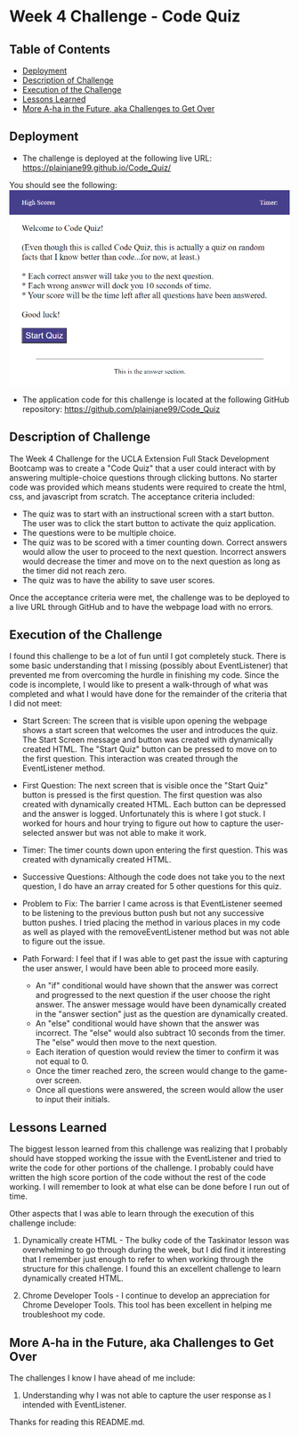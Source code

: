 # Week 4 Challenge - Code Quiz

## Table of Contents

* [Deployment](#deploy)
* [Description of Challenge](#description)
* [Execution of the Challenge](#execution)
* [Lessons Learned](#lessons)
* [More A-ha in the Future, aka Challenges to Get Over](#challenges)

## Deployment <a name="deploy"></a>

* The challenge is deployed at the following live URL:
https://plainjane99.github.io/Code_Quiz/

You should see the following:
![Screenshot](./assets/images/Code_Quiz_Snip.png)

* The application code for this challenge is located at the following GitHub repository:
https://github.com/plainjane99/Code_Quiz


## Description of Challenge <a name="description"></a>

The Week 4 Challenge for the UCLA Extension Full Stack Development Bootcamp was to create a "Code Quiz" that a user could interact with by answering multiple-choice questions through clicking buttons.  No starter code was provided which means students were required to create the html, css, and javascript from scratch. The acceptance criteria included:  
* The quiz was to start with an instructional screen with a start button.  The user was to click the start button to activate the quiz application.
* The questions were to be multiple choice.
* The quiz was to be scored with a timer counting down.  Correct answers would allow the user to proceed to the next question.  Incorrect answers would decrease the timer and move on to the next question as long as the timer did not reach zero.
* The quiz was to have the ability to save user scores.

Once the acceptance criteria were met, the challenge was to be deployed to a live URL through GitHub and to have the webpage load with no errors.  

## Execution of the Challenge <a name="execution"></a>

I found this challenge to be a lot of fun until I got completely stuck.  There is some basic understanding that I missing (possibly about EventListener) that prevented me from overcoming the hurdle in finishing my code.  Since the code is incomplete, I would like to present a walk-through of what was completed and what I would have done for the remainder of the criteria that I did not meet:

* Start Screen:  The screen that is visible upon opening the webpage shows a start screen that welcomes the user and introduces the quiz.  The Start Screen message and button was created with dynamically created HTML.  The "Start Quiz" button can be pressed to move on to the first question.  This interaction was created through the EventListener method.

* First Question:  The next screen that is visible once the "Start Quiz" button is pressed is the first question.  The first question was also created with dynamically created HTML.  Each button can be depressed and the answer is logged.  Unfortunately this is where I got stuck.  I worked for hours and hour trying to figure out how to capture the user-selected answer but was not able to make it work.  

* Timer:  The timer counts down upon entering the first question.  This was created with dynamically created HTML.

* Successive Questions:  Although the code does not take you to the next question, I do have an array created for 5 other questions for this quiz.

* Problem to Fix:  The barrier I came across is that EventListener seemed to be listening to the previous button push but not any successive button pushes.  I tried placing the method in various places in my code as well as played with the removeEventListener method but was not able to figure out the issue.  

* Path Forward:  I feel that if I was able to get past the issue with capturing the user answer, I would have been able to proceed more easily.  
    * An "if" conditional would have shown that the answer was correct and progressed to the next question if the user choose the right answer.  The answer message would have been dynamically created in the "answer section" just as the question are dynamically created.
    * An "else" conditional would have shown that the answer was incorrect.  The "else" would also subtract 10 seconds from the timer.  The "else" would then move to the next question.
    * Each iteration of question would review the timer to confirm it was not equal to 0.
    * Once the timer reached zero, the screen would change to the game-over screen.
    * Once all questions were answered, the screen would allow the user to input their initials.  

## Lessons Learned <a name="lessons"></a>

The biggest lesson learned from this challenge was realizing that I probably should have stopped working the issue with the EventListener and tried to write the code for other portions of the challenge.  I probably could have written the high score portion of the code without the rest of the code working.  I will remember to look at what else can be done before I run out of time.

Other aspects that I was able to learn through the execution of this challenge include:

1. Dynamically create HTML - The bulky code of the Taskinator lesson was overwhelming to go through during the week, but I did find it interesting that I remember just enough to refer to when working through the structure for this challenge.  I found this an excellent challenge to learn dynamically created HTML.

2. Chrome Developer Tools - I continue to develop an appreciation for Chrome Developer Tools.  This tool has been excellent in helping me troubleshoot my code.  

## More A-ha in the Future, aka Challenges to Get Over <a name="challenges"></a>

The challenges I know I have ahead of me include:
1. Understanding why I was not able to capture the user response as I intended with EventListener.

Thanks for reading this README.md.